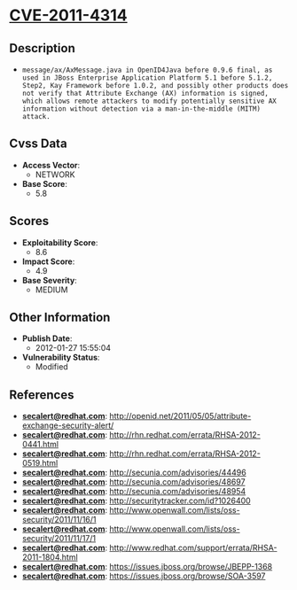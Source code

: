 
# [CVE-2011-4314](http://openid.net/2011/05/05/attribute-exchange-security-alert/)

## Description

- `message/ax/AxMessage.java in OpenID4Java before 0.9.6 final, as used in JBoss Enterprise Application Platform 5.1 before 5.1.2, Step2, Kay Framework before 1.0.2, and possibly other products does not verify that Attribute Exchange (AX) information is signed, which allows remote attackers to modify potentially sensitive AX information without detection via a man-in-the-middle (MITM) attack.`

## Cvss Data

- **Access Vector**:
  - NETWORK
- **Base Score**:
  - 5.8

## Scores

- **Exploitability Score**:
  - 8.6
- **Impact Score**:
  - 4.9
- **Base Severity**:
  - MEDIUM

## Other Information

- **Publish Date**:
  - 2012-01-27 15:55:04
- **Vulnerability Status**:
  - Modified

## References

- **secalert@redhat.com**: http://openid.net/2011/05/05/attribute-exchange-security-alert/
- **secalert@redhat.com**: http://rhn.redhat.com/errata/RHSA-2012-0441.html
- **secalert@redhat.com**: http://rhn.redhat.com/errata/RHSA-2012-0519.html
- **secalert@redhat.com**: http://secunia.com/advisories/44496
- **secalert@redhat.com**: http://secunia.com/advisories/48697
- **secalert@redhat.com**: http://secunia.com/advisories/48954
- **secalert@redhat.com**: http://securitytracker.com/id?1026400
- **secalert@redhat.com**: http://www.openwall.com/lists/oss-security/2011/11/16/1
- **secalert@redhat.com**: http://www.openwall.com/lists/oss-security/2011/11/17/1
- **secalert@redhat.com**: http://www.redhat.com/support/errata/RHSA-2011-1804.html
- **secalert@redhat.com**: https://issues.jboss.org/browse/JBEPP-1368
- **secalert@redhat.com**: https://issues.jboss.org/browse/SOA-3597
